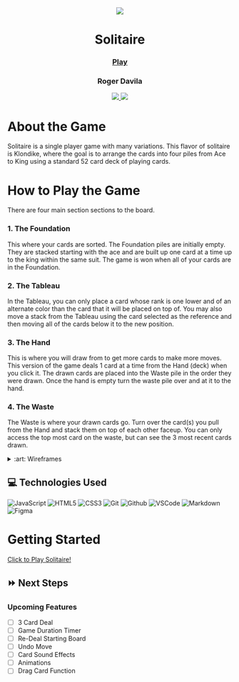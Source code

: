 
<div align="center">
    <img src="./images/game.png">
    <h1>Solitaire</h1>
    <h3><a href="https://roger-davila.github.io/solitaire/" target="_blank">Play</a></h3>
    <h3>Roger Davila</h3>
        <a href="https://www.linkedin.com/in/roger-davila/" target="_blank">
      <img src="https://img.shields.io/badge/-linkedin.com/in/rogerdavila-blue?style=flat&logo=Linkedin&logoColor=white">
    </a> 
    <a href="rogerddavila@gmail.com" target="_blank">
      <img src="https://img.shields.io/badge/-rogerddavila@gmail.com-c14438?style=flat&logo=Gmail&``logoColor=white">
    </a>
</div>

# About the Game
Solitaire is a single player game with many variations. This flavor of solitaire is Klondike, where the goal is to arrange the cards into four piles from Ace to King using a standard 52 card deck of playing cards.

# How to Play the Game
There are four main section sections to the board.
### 1. The Foundation
This where your cards are sorted. The Foundation piles are initially empty. They are stacked starting with the ace and are built up one card at a time up to the king within the same suit. The game is won when all of your cards are in the Foundation.
### 2. The Tableau
In the Tableau, you can only place a card whose rank is one lower and of an alternate color than the card that it will be placed on top of. You may also move a stack from the Tableau using the card selected as the reference and then moving all of the cards below it to the new position.
### 3. The Hand
This is where you will draw from to get more cards to make more moves. This version of the game deals 1 card at a time from the Hand (deck) when you click it. The drawn cards are placed into the Waste pile in the order they were drawn. Once the hand is empty turn the waste pile over and at it to the hand.
### 4. The Waste
The Waste is where your drawn cards go. Turn over the card(s) you pull from the Hand and stack them on top of each other faceup. You can only access the top most card on the waste, but can see the 3 most recent cards drawn.

<details>
<summary> :art: Wireframes</summary>

I Used figma to quickly sketch up a wireframe for the application. Focused on making it playable on mobile devices first as I imagined this being a more enjoyable and likely use case.

| Landing Page | Wireframe |
|------------ | ------------|
| <p align="center">Landing Page - iPhone 11 Pro Reference</p> | <img src="./planning/wireframe_mobile.png" height="500px"> |
</details>

## :computer: Technologies Used
![JavaScript](https://img.shields.io/badge/-JavaScript-333?style=flat&logo=javascript) 
![HTML5](https://img.shields.io/badge/-HTML5-333?style=flat&logo=html5)
![CSS3](https://img.shields.io/badge/-CSS-333?style=flat&logo=css3)
![Git](https://img.shields.io/badge/-Git-333?style=flat&logo=git)
![Github](https://img.shields.io/badge/-GitHub-333?style=flat&logo=github)
![VSCode](https://img.shields.io/badge/-VS_Code-333?style=flat&logo=visualstudio)
![Markdown](https://img.shields.io/badge/-Markdown-333?style=flat&logo=markdown)
![Figma](https://img.shields.io/badge/Figma-333?style=flat&logo=figma)

# Getting Started

[Click to Play Solitaire!](https://roger-davila.github.io/solitaire/)

## :fast_forward: Next Steps 
### Upcoming Features
- [ ] 3 Card Deal
- [ ] Game Duration Timer
- [ ] Re-Deal Starting Board
- [ ] Undo Move
- [ ] Card Sound Effects
- [ ] Animations
- [ ] Drag Card Function
